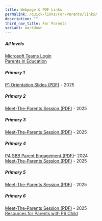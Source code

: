 ```yaml
---
title: Webpage & PDF Links
permalink: /quick-links/For-Parents/links/
description: ""
third_nav_title: For Parents
variant: markdown
---
```

##### All levels
[Microsoft Teams Login](/files/Microsoft_login__for_parents__compressed.pdf)<br>
[Parents in Education](https://www.schoolbag.edu.sg/)

##### Primary 1
[P1 Orientation Slides (PDF)](https://go.gov.sg/gesps-p1orientation-2025) - 2025

##### Primary 2
[Meet-The-Parents Session (PDF)](https://go.gov.sg/gesps-p2-mtp-2025) - 2025

##### Primary 3
[Meet-The-Parents Session (PDF)](https://go.gov.sg/gesps-p3p4-mtp-2025) - 2025

##### Primary 4
 [P4 SBB Parent Engagement (PDF)](https://go.gov.sg/gesps-p4-sbb-2024)- 2024<br>
[Meet-The-Parents Session (PDF)](https://go.gov.sg/gesps-p3p4-mtp-2025) - 2025


##### Primary 5
[Meet-The-Parents Session (PDF)](https://go.gov.sg/gesps-p5p6-mtp-2025) - 2025

##### Primary 6
[Meet-The-Parents Session (PDF)](https://go.gov.sg/gesps-p5p6-mtp-2025) - 2025<br>
[Resources for Parents with P6 Child](https://go.gov.sg/gesps-resources-for-parents-with-p6child)
